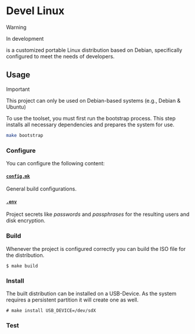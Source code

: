 # Devel Linux
> [!WARNING]
> In development

is a customized portable Linux distribution based on Debian, specifically configured to meet the needs of developers.
 
## Usage
> [!IMPORTANT]  
> This project can only be used on Debian-based systems (e.g., Debian & Ubuntu)


To use the toolset, you must first run the bootstrap process. This step installs all necessary dependencies and prepares the system for use.
```bash
make bootstrap
```
### Configure
You can configure the following content:

#### [`config.mk`](https://github.com/nodedev74/Devel-Linux/blob/master/config.example.mk)
General build configurations.

#### [`.env`](https://github.com/nodedev74/Devel-Linux/blob/master/.env.exampe)
Project secrets like *passwords* and *passphrases* for the resulting users and disk encryption. 

### Build
Whenever the project is configured correctly you can build the ISO file for the distribution.
```shell
$ make build
```

### Install
The built distribution can be installed on a USB-Device. As the system requires a persistent partition it will create one as well.

```shell
# make install USB_DEVICE=/dev/sdX
```

### Test



